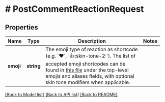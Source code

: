 # # PostCommentReactionRequest

## Properties

Name | Type | Description | Notes
------------ | ------------- | ------------- | -------------
**emoji** | **string** | The emoji type of reaction as shortcode (e.g. &#x60;:heart:&#x60;, &#x60;:+1::skin-tone-2:&#x60;). The list of accepted emoji shortcodes can be found in [this file](https://raw.githubusercontent.com/missive/emoji-mart/main/packages/emoji-mart-data/sets/14/native.json) under the top-level emojis and aliases fields, with optional skin tone modifiers when applicable. |

[[Back to Model list]](../../README.md#models) [[Back to API list]](../../README.md#endpoints) [[Back to README]](../../README.md)
